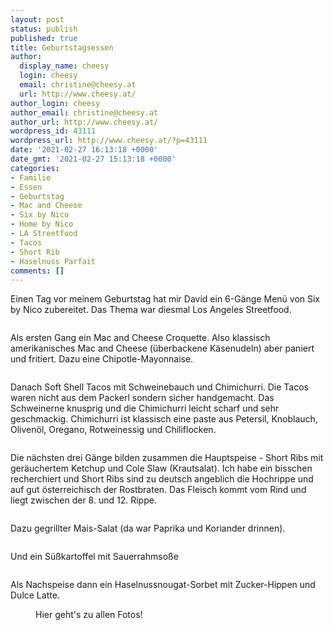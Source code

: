 ```yaml
---
layout: post
status: publish
published: true
title: Geburtstagsessen
author:
  display_name: cheesy
  login: cheesy
  email: christine@cheesy.at
  url: http://www.cheesy.at/
author_login: cheesy
author_email: christine@cheesy.at
author_url: http://www.cheesy.at/
wordpress_id: 43111
wordpress_url: http://www.cheesy.at/?p=43111
date: '2021-02-27 16:13:18 +0000'
date_gmt: '2021-02-27 15:13:18 +0000'
categories:
- Familie
- Essen
- Geburtstag
- Mac and Cheese
- Six by Nico
- Home by Nico
- LA Streetfood
- Tacos
- Short Rib
- Haselnuss Parfait
comments: []
---
```

<!-- wp:paragraph -->
Einen Tag vor meinem Geburtstag hat mir David ein 6-Gänge Menü von Six by Nico zubereitet. Das Thema war diesmal Los Angeles Streetfood.
<!-- /wp:paragraph -->
<!-- wp:image {"id":43094} -->
<figure class="wp-block-image"><img src="http://www.cheesy.at/wp-content/uploads/Home-by-Nico-001.jpg" alt="" class="wp-image-43094"></figure>
<!-- /wp:image -->
<!-- wp:paragraph -->
Als ersten Gang ein Mac and Cheese Croquette. Also klassisch amerikanisches Mac and Cheese (überbackene Käsenudeln) aber paniert und fritiert. Dazu eine Chipotle-Mayonnaise.
<!-- /wp:paragraph -->
<!-- wp:image {"id":43099} -->
<figure class="wp-block-image"><img src="http://www.cheesy.at/wp-content/uploads/Home-by-Nico-006.jpg" alt="" class="wp-image-43099"></figure>
<!-- /wp:image -->
<!-- wp:paragraph -->
Danach Soft Shell Tacos mit Schweinebauch und Chimichurri. Die Tacos waren nicht aus dem Packerl sondern sicher handgemacht. Das Schweinerne knusprig und die Chimichurri leicht scharf und sehr geschmackig. Chimichurri ist klassisch eine paste aus Petersil, Knoblauch, Olivenöl, Oregano, Rotweinessig und Chiliflocken.
<!-- /wp:paragraph -->
<!-- wp:image {"id":43100} -->
<figure class="wp-block-image"><img src="http://www.cheesy.at/wp-content/uploads/Home-by-Nico-007.jpg" alt="" class="wp-image-43100"></figure>
<!-- /wp:image -->
<!-- wp:paragraph -->
Die nächsten drei Gänge bilden zusammen die Hauptspeise - Short Ribs mit geräuchertem Ketchup und Cole Slaw (Krautsalat). Ich habe ein bisschen recherchiert und Short Ribs sind zu deutsch angeblich die Hochrippe und auf gut österreichisch der Rostbraten. Das Fleisch kommt vom Rind und liegt zwischen der 8. und 12. Rippe.
<!-- /wp:paragraph -->
<!-- wp:image {"id":43101} -->
<figure class="wp-block-image"><img src="http://www.cheesy.at/wp-content/uploads/Home-by-Nico-008.jpg" alt="" class="wp-image-43101"></figure>
<!-- /wp:image -->
<!-- wp:paragraph -->
Dazu gegrillter Mais-Salat (da war Paprika und Koriander drinnen).
<!-- /wp:paragraph -->
<!-- wp:image {"id":43102} -->
<figure class="wp-block-image"><img src="http://www.cheesy.at/wp-content/uploads/Home-by-Nico-009.jpg" alt="" class="wp-image-43102"></figure>
<!-- /wp:image -->
<!-- wp:paragraph -->
Und ein Süßkartoffel mit Sauerrahmsoße
<!-- /wp:paragraph -->
<!-- wp:image {"id":43103} -->
<figure class="wp-block-image"><img src="http://www.cheesy.at/wp-content/uploads/Home-by-Nico-010.jpg" alt="" class="wp-image-43103"></figure>
<!-- /wp:image -->
<!-- wp:paragraph -->
Als Nachspeise dann ein Haselnussnougat-Sorbet mit Zucker-Hippen und Dulce Latte.
<!-- /wp:paragraph -->
<!-- wp:image {"id":43104,"linkDestination":"custom"} -->
<figure class="wp-block-image"><a href="http://www.cheesy.at/fotos/events/2021-2/home-by-nico-geburtstagsessen/"><img src="http://www.cheesy.at/wp-content/uploads/Home-by-Nico-011.jpg" alt="" class="wp-image-43104"></a><br>
<figcaption>Hier geht's zu allen Fotos!</figcaption>
</figure>
<!-- /wp:image -->
